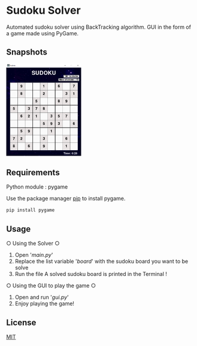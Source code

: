# Sudoku Solver

Automated sudoku solver using BackTracking algorithm.
GUI in the form of a game made using PyGame.

## Snapshots

<img src="images\snap.PNG" width="200">

## Requirements

Python module : pygame

Use the package manager [pip](https://pip.pypa.io/en/stable/) to install pygame.

```bash
pip install pygame
```

## Usage

○ Using the Solver ○

1. Open '_main.py_'
2. Replace the list variable '_board_' with the sudoku board you want to be solve
3. Run the file
   A solved sudoku board is printed in the Terminal !

○ Using the GUI to play the game ○

1. Open and run '_gui.py_'
2. Enjoy playing the game!

## License

[MIT](https://choosealicense.com/licenses/mit/)
